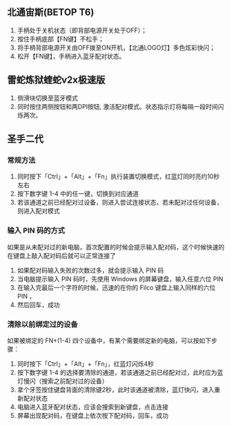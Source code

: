 ## 北通宙斯(BETOP T6)

1. 手柄处于关机状态（即背部电源开关处于OFF）；
2. 按住手柄底部【FN键】不松手；
3. 将手柄背部电源开关由OFF拨至ON开机，【北通LOGO灯】多色炫彩快闪；
4. 松开【FN键】，手柄进入蓝牙配对状态。

## 雷蛇炼狱蝰蛇v2x极速版

1. 侧滑块切换至蓝牙模式
2. 同时按住两侧按钮和两DPI按钮, 激活配对模式。状态指示灯将每隔一段时间闪烁两次。


## 圣手二代

### 常规方法

1. 同时按下「Ctrl」+「Alt」+「Fn」执行装置切换模式，红蓝灯同时亮约10秒左右
2. 按下数字键 1-4 中的任一键，切换到对应通道
3. 若该通道之前已经配对过设备，则进入尝试连接状态，若未配对过任何设备，则进入配对模式

### 输入 PIN 码的方式

如果是从未配对过的新电脑，首次配置的时候会提示输入配对码，这个时候快速的在键盘上敲入配对码后就可以正常连接了


1. 如果配对码输入失败的次数过多，就会提示输入 PIN 码
2. 当电脑提示输入 PIN 码时，先使用 Windows 的屏幕键盘，输入任意六位 PIN
3. 在输入完最后一个字符的时候，迅速的在你的 Filco 键盘上输入同样的六位 PIN ，
4. 然后回车，成功


### 清除以前绑定过的设备
如果被绑定的 FN+(1-4) 四个设备中，有某个需要绑定新的电脑，可以按如下步骤：

1. 同时按下「Ctrl」+「Alt」+「Fn」，红蓝灯闪烁4秒
2. 按下数字键 1-4 的选择要清除的通道，若该通道之前已经配对过，此时应为蓝灯慢闪（搜索之前配对过的设备）
3. 拿个牙签按住键盘背面的清除键2秒，此时该通道被清除，蓝灯快闪，进入重新配对状态
4. 电脑进入蓝牙配对状态，应该会搜索到新键盘，点击连接
5. 屏幕出现配对码，在键盘上依次按下配对码，回车，成功
